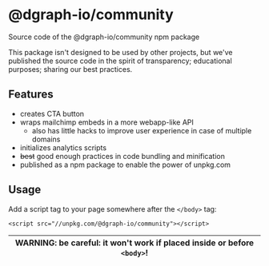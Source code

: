 # @dgraph-io/community
Source code of the @dgraph-io/community npm package

This package isn't designed to be used by other projects, but we've published the source code in the spirit of transparency; educational purposes; sharing our best practices.

## Features
- creates CTA button
- wraps mailchimp embeds in a more webapp-like API
  * also has little hacks to improve user experience in case of multiple domains
- initializes analytics scripts
- ~~best~~ good enough practices in code bundling and minification
- published as a npm package to enable the power of unpkg.com

## Usage


Add a script tag to your page somewhere after the `</body>` tag:
```
<script src="//unpkg.com/@dgraph-io/community"></script>
```

| WARNING: be careful: it won't work if placed inside or before `<body>`! |
| --- |
